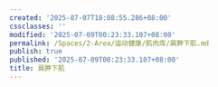 ```yaml
---
created: '2025-07-07T18:08:55.286+08:00'
cssclasses: ''
modified: '2025-07-09T00:23:33.107+08:00'
permalink: /Spaces/2-Area/运动健康/肌肉库/肩胛下肌.md
publish: true
published: '2025-07-09T00:23:33.107+08:00'
title: 肩胛下肌
---
```

